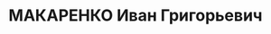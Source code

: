 ---
title: МАКАРЕНКО Иван Григорьевич
description: "Род. в 1895 г., г. Гришино, Донецкая обл., \n  Приговорен: 21 декабря\
  \ 1937 г. \n  Приговор: 10 лет ИТЛ"
---